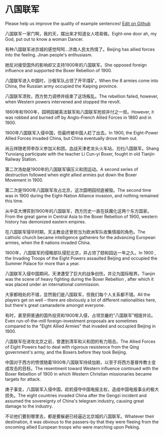# 八国联军

Please help us improve the quality of example sentences! [Edit on Github](https://github.com/jiyushe/jiyu-example-sentence-source/blob/main/chinese/baguolianjun.md)

<p><span class="chinese">八国联军一家门啊，我的天，摆出来才知道女人唔易做。</span><span class="english">Eight-one door ah, my God, put out to know a woman Dancer.</span></p>

<p><span class="chinese">有种八国联军进京城的感觉呵呵…济南人民太热情了。</span><span class="english">Beijing has allied forces into the feeling. Jinan people's enthusiasm.</span></p>

<p><span class="chinese">她反对接受国外的影响却又支持1900年的八国联军。</span><span class="english">She opposed foreign influence and supported the Boxer Rebellion of 1900.</span></p>

<p><span class="chinese">八国联军进入中国时，沙俄军队占领了开平煤矿。</span><span class="english">When the 8 armies come into China, the Russian army occupied the Kaiping province.</span></p>

<p><span class="chinese">八国联军溃败，西方势力调停并结束了这场叛乱。</span><span class="english">The rebellion failed, however, when Western powers intervened and stopped the revolt.</span></p>

<p><span class="chinese">1860年和1900年，园明园被英法联军和八国联军抢掠并付之一炬。</span><span class="english">However, it was robbed and burned off by Anglo-French Allied Forces in 1860 and in 1900.</span></p>

<p><span class="chinese">1900年八国联军入侵中国，但最终被中国人赶了出去。</span><span class="english">In 1900, the Eight-Power Allied Forces invaded China, but China eventually drove them out.</span></p>

<p><span class="chinese">尚云祥随老师李存义参加义和团，血战天津老龙头火车站，刃扫八国联军。</span><span class="english">Shang Yunxiang participate with the teacher Li Cun-yi Boxer, fought in old Tianjin Railway Station.</span></p>

<p><span class="chinese">第二次浩劫是1900年的八国联军镇压义和团运动。</span><span class="english">A second series of destruction followed when eight allied armies put down the Boxer Movement in 1900.</span></p>

<p><span class="chinese">第二次是1900年八国联军攻占北京，这次圆明园彻底被毁。</span><span class="english">The second time was in 1900 during the Eight-Nation Alliance invasion, and nothing remained this time.</span></p>

<p><span class="chinese">从中亚大博弈到1900年的八国联军，西方历史一直在妖魔化这两个东方国家。</span><span class="english">From the great game in Central Asia to the Boxer Rebellion of 1900, western history has demonized eastern empires.</span></p>

<p><span class="chinese">在八国联军侵华时期，天主教会还曾担当为欧洲军队收集情报的角色。</span><span class="english">The catholic church became intelligence gatherers for the advancing European armies, when the 8 nations invaded China.</span></p>

<p><span class="chinese">1900年，八国联军的侵略部队侵犯北京，并占领了颐和园达一年之久。</span><span class="english">In 1900 , the Invading Troops of the Eight Powers assaulted Beijing and occupied the Summer Palace for more than a year.</span></p>

<p><span class="chinese">八国联军入侵中国期间，天津遭受了巨大的战争创伤，并沦为国际租界。</span><span class="english">Tianjin was the scene of heavy fighting during the Boxer Rebellion , after which it was placed under an international commission.</span></p>

<p><span class="chinese">大家都相处的不错，显然我们是八国联军，但我们每个人关系都不错。</span><span class="english">All the players get on well – there are obviously a lot of different nationalities here, but there's great camaraderie amongst everyone.</span></p>

<p><span class="chinese">有时，甚至把普通的国外投资和1900年入侵，占领京畿的“八国联军”相提并论。</span><span class="english">Even run-of-the-mill foreign-investment proposals are sometimes compared to the "Eight Allied Armies" that invaded and occupied Beijing in 1900.</span></p>

<p><span class="chinese">八国联军在进攻北京之前，曾遭到清军和义和团的有力阻击。</span><span class="english">The Allied Forces of Eight Powers had to deal with rigorous resistence from the Qing government's army, and the Boxers before they took Beijing.</span></p>

<p><span class="chinese">中国对于西方的愤恨随着1900年八国联军持续加剧，以至于将西方基督传教士变成攻击的目标。</span><span class="english">The resentment toward Western influence continued with the Boxer Rebellion of 1900 in which Western Christian missionaries became targets for attack.</span></p>

<p><span class="chinese">庚子事变，八国联军入侵中国，趁机侵夺中国电报主权，造成中国电报事业的极大损失。</span><span class="english">The eight countries invaded China after the Gengzi incident and assumed the sovereignty of China's telegram industry, causing great damage to the industry.</span></p>

<p><span class="chinese">不论他们要到哪里去，都是要躲避已经逼近北京城的八国联军。</span><span class="english">Whatever their destination, it was obvious to the passers-by that they were fleeing from the oncoming allied European troops who were marching upon Peking.</span></p>

